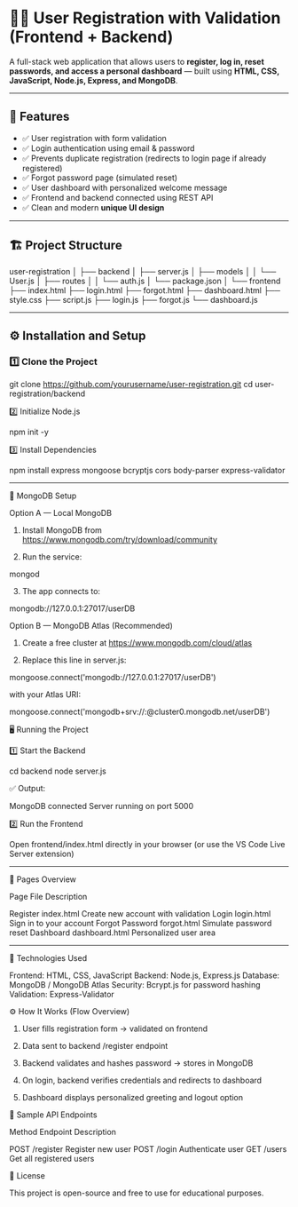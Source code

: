 # 🧑‍💻 User Registration with Validation (Frontend + Backend)

A full-stack web application that allows users to **register, log in, reset passwords, and access a personal dashboard** — built using **HTML, CSS, JavaScript, Node.js, Express, and MongoDB**.

---

## 🚀 Features

- ✅ User registration with form validation  
- ✅ Login authentication using email & password  
- ✅ Prevents duplicate registration (redirects to login page if already registered)  
- ✅ Forgot password page (simulated reset)  
- ✅ User dashboard with personalized welcome message  
- ✅ Frontend and backend connected using REST API  
- ✅ Clean and modern **unique UI design**  

---

## 🏗️ Project Structure

user-registration │ ├── backend │   ├── server.js │   ├── models │   │   └── User.js │   ├── routes │   │   └── auth.js │   └── package.json │ └── frontend ├── index.html ├── login.html ├── forgot.html ├── dashboard.html ├── style.css ├── script.js ├── login.js ├── forgot.js └── dashboard.js

---

## ⚙️ Installation and Setup

### 1️⃣ Clone the Project

git clone https://github.com/yourusername/user-registration.git
cd user-registration/backend

2️⃣ Initialize Node.js

npm init -y

3️⃣ Install Dependencies

npm install express mongoose bcryptjs cors body-parser express-validator


---

🧠 MongoDB Setup

Option A — Local MongoDB

1. Install MongoDB from https://www.mongodb.com/try/download/community


2. Run the service:

mongod


3. The app connects to:

mongodb://127.0.0.1:27017/userDB



Option B — MongoDB Atlas (Recommended)

1. Create a free cluster at https://www.mongodb.com/cloud/atlas


2. Replace this line in server.js:

mongoose.connect('mongodb://127.0.0.1:27017/userDB')

with your Atlas URI:

mongoose.connect('mongodb+srv://<username>:<password>@cluster0.mongodb.net/userDB')




🖥️ Running the Project

1️⃣ Start the Backend

cd backend
node server.js

✅ Output:

MongoDB connected
Server running on port 5000

2️⃣ Run the Frontend

Open frontend/index.html directly in your browser
(or use the VS Code Live Server extension)


---

🌈 Pages Overview

Page	File	Description

Register	index.html	Create new account with validation
Login	login.html	Sign in to your account
Forgot Password	forgot.html	Simulate password reset
Dashboard	dashboard.html	Personalized user area



---

🧩 Technologies Used

Frontend: HTML, CSS, JavaScript
Backend: Node.js, Express.js
Database: MongoDB / MongoDB Atlas
Security: Bcrypt.js for password hashing
Validation: Express-Validator

⚙️ How It Works (Flow Overview)

1. User fills registration form → validated on frontend


2. Data sent to backend /register endpoint


3. Backend validates and hashes password → stores in MongoDB


4. On login, backend verifies credentials and redirects to dashboard


5. Dashboard displays personalized greeting and logout option


📂 Sample API Endpoints

Method	Endpoint	Description

POST	/register	Register new user
POST	/login	Authenticate user
GET	/users	Get all registered users 

🧾 License

This project is open-source and free to use for educational purposes.

